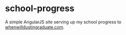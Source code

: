 school-progress
==============
A simple AngularJS site serving up my school progress to [whenwilldustingraduate.com](whenwilldustingraduate.com).